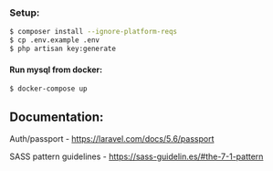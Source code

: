 ### Setup:
```sh
$ composer install --ignore-platform-reqs
$ cp .env.example .env
$ php artisan key:generate
```
#### Run mysql from docker:
```
$ docker-compose up
```

## Documentation:

Auth/passport - https://laravel.com/docs/5.6/passport

SASS pattern guidelines - https://sass-guidelin.es/#the-7-1-pattern
